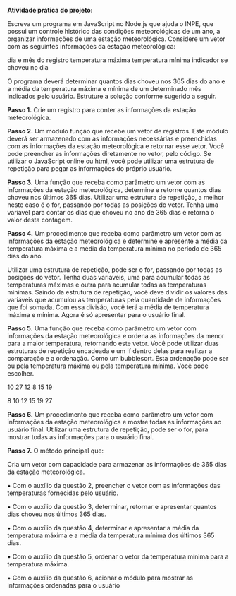 **Atividade prática do projeto:**

Escreva um programa em JavaScript no Node.js que ajuda o INPE, que possui um 
controle histórico das condições meteorológicas de um ano, a organizar 
informações de uma estação meteorológica. Considere um vetor com as seguintes 
informações da estação meteorológica:

dia e mês do registro
temperatura máxima
temperatura mínima
indicador se choveu no dia

O programa deverá determinar quantos dias choveu nos 365 dias do ano e a média 
da temperatura máxima e mínima de um determinado mês indicados pelo usuário.
Estruture a solução conforme sugerido a seguir.

**Passo 1.** Crie um registro para conter as informações da estação 
meteorológica.



**Passo 2.** Um módulo função que recebe um vetor de registros. Este módulo  deverá ser armazenado com as informações necessárias e preenchidas com as  informações da estação meteorológica e retornar esse vetor. Você pode preencher as informações diretamente no vetor, pelo código.  Se utilizar o JavaScript online ou html, você pode utilizar uma estrutura de repetição  para pegar as informações do próprio usuário.



**Passo 3.** Uma função que receba como parâmetro um vetor com as  informações da estação meteorológica, determine e retorne quantos dias choveu  nos últimos 365 dias.  Utilizar uma estrutura de repetição, a melhor neste caso é o for, passando por todas  as posições do vetor. Tenha uma variável para contar os dias que choveu no ano  de 365 dias e retorna o valor desta contagem. 

**Passo 4.** Um procedimento que receba como parâmetro um vetor com as  informações da estação meteorológica e determine e apresente a média da  temperatura máxima e a média da temperatura mínima no período de 365 dias do  ano.

Utilizar uma estrutura de repetição, pode ser o for, passando por todas as posições  do vetor. Tenha duas variáveis, uma para acumular todas as temperaturas máximas  e outra para acumular todas as temperaturas mínimas. Saindo da estrutura de  repetição, você deve dividir os valores das variáveis que acumulou as temperaturas pela quantidade de informações que foi somada. Com essa divisão, você terá a  média de temperatura máxima e mínima. Agora é só apresentar para o usuário final.



**Passo 5.** Uma função que receba como parâmetro um vetor com informações  da estação meteorológica e ordena as informações da menor para a maior  temperatura, retornando este vetor. Você pode utilizar duas estruturas de repetição encadeada e um if dentro delas para  realizar a comparação e a ordenação. Como um bubblesort. Esta ordenação pode  ser ou pela temperatura máxima ou pela temperatura mínima. Você pode escolher. 



10 27 12 8 15 19 

8 10 12 15 19 27 



**Passo 6.** Um procedimento que receba como parâmetro um vetor com  informações da estação meteorológica e mostre todas as informações ao usuário  final.  Utilizar uma estrutura de repetição, pode ser o for, para mostrar todas as  informações para o usuário final.





**Passo 7.** O método principal que:

Cria um vetor com capacidade para armazenar as informações de 365 dias da  estação meteorológica. 

• Com o auxílio da questão 2, preencher o vetor com as informações das  temperaturas fornecidas pelo usuário. 

• Com o auxílio da questão 3, determinar, retornar e apresentar quantos dias  choveu nos últimos 365 dias. 

• Com o auxílio da questão 4, determinar e apresentar a média da temperatura  máxima e a média da temperatura mínima dos últimos 365 dias. 

• Com o auxílio da questão 5, ordenar o vetor da temperatura mínima para a  temperatura máxima. 

• Com o auxílio da questão 6, acionar o módulo para mostrar as informações  ordenadas para o usuário